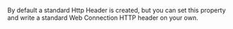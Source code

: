 ﻿By default a standard Http Header is created, but you can set this property and write a standard Web Connection HTTP header on your own.